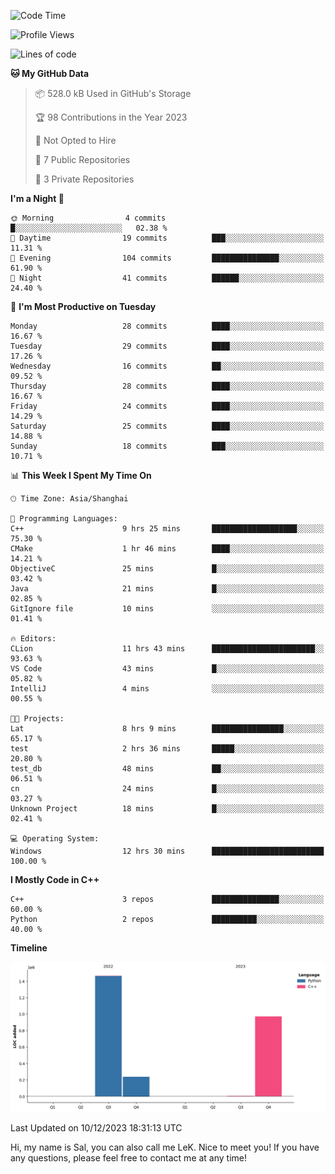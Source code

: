<!--START_SECTION:waka-->
![Code Time](http://img.shields.io/badge/Code%20Time-76%20hrs%206%20mins-blue)

![Profile Views](http://img.shields.io/badge/Profile%20Views-9-blue)

![Lines of code](https://img.shields.io/badge/From%20Hello%20World%20I%27ve%20Written-2.7%20million%20lines%20of%20code-blue)

**🐱 My GitHub Data** 

> 📦 528.0 kB Used in GitHub's Storage 
 > 
> 🏆 98 Contributions in the Year 2023
 > 
> 🚫 Not Opted to Hire
 > 
> 📜 7 Public Repositories 
 > 
> 🔑 3 Private Repositories 
 > 
**I'm a Night 🦉** 

```text
🌞 Morning                4 commits           █░░░░░░░░░░░░░░░░░░░░░░░░   02.38 % 
🌆 Daytime                19 commits          ███░░░░░░░░░░░░░░░░░░░░░░   11.31 % 
🌃 Evening                104 commits         ███████████████░░░░░░░░░░   61.90 % 
🌙 Night                  41 commits          ██████░░░░░░░░░░░░░░░░░░░   24.40 % 
```
📅 **I'm Most Productive on Tuesday** 

```text
Monday                   28 commits          ████░░░░░░░░░░░░░░░░░░░░░   16.67 % 
Tuesday                  29 commits          ████░░░░░░░░░░░░░░░░░░░░░   17.26 % 
Wednesday                16 commits          ██░░░░░░░░░░░░░░░░░░░░░░░   09.52 % 
Thursday                 28 commits          ████░░░░░░░░░░░░░░░░░░░░░   16.67 % 
Friday                   24 commits          ████░░░░░░░░░░░░░░░░░░░░░   14.29 % 
Saturday                 25 commits          ████░░░░░░░░░░░░░░░░░░░░░   14.88 % 
Sunday                   18 commits          ███░░░░░░░░░░░░░░░░░░░░░░   10.71 % 
```


📊 **This Week I Spent My Time On** 

```text
🕑︎ Time Zone: Asia/Shanghai

💬 Programming Languages: 
C++                      9 hrs 25 mins       ███████████████████░░░░░░   75.30 % 
CMake                    1 hr 46 mins        ████░░░░░░░░░░░░░░░░░░░░░   14.21 % 
ObjectiveC               25 mins             █░░░░░░░░░░░░░░░░░░░░░░░░   03.42 % 
Java                     21 mins             █░░░░░░░░░░░░░░░░░░░░░░░░   02.85 % 
GitIgnore file           10 mins             ░░░░░░░░░░░░░░░░░░░░░░░░░   01.41 % 

🔥 Editors: 
CLion                    11 hrs 43 mins      ███████████████████████░░   93.63 % 
VS Code                  43 mins             █░░░░░░░░░░░░░░░░░░░░░░░░   05.82 % 
IntelliJ                 4 mins              ░░░░░░░░░░░░░░░░░░░░░░░░░   00.55 % 

🐱‍💻 Projects: 
Lat                      8 hrs 9 mins        ████████████████░░░░░░░░░   65.17 % 
test                     2 hrs 36 mins       █████░░░░░░░░░░░░░░░░░░░░   20.80 % 
test_db                  48 mins             ██░░░░░░░░░░░░░░░░░░░░░░░   06.51 % 
cn                       24 mins             █░░░░░░░░░░░░░░░░░░░░░░░░   03.27 % 
Unknown Project          18 mins             █░░░░░░░░░░░░░░░░░░░░░░░░   02.41 % 

💻 Operating System: 
Windows                  12 hrs 30 mins      █████████████████████████   100.00 % 
```

**I Mostly Code in C++** 

```text
C++                      3 repos             ███████████████░░░░░░░░░░   60.00 % 
Python                   2 repos             ██████████░░░░░░░░░░░░░░░   40.00 % 
```



**Timeline**

![Lines of Code chart](https://raw.githubusercontent.com/LeKZzzz/LeKZzzz/master/assets/bar_graph.png)


 Last Updated on 10/12/2023 18:31:13 UTC
<!--END_SECTION:waka-->

 Hi, my name is Sal, you can also call me LeK. Nice to meet you! If you have any questions, please feel free to contact me at any time!
